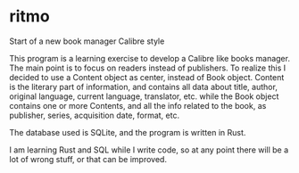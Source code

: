 # ritmo
 Start of a new book manager Calibre style

This program is a learning exercise to develop a Calibre like books manager.
The main point is to focus on readers instead of publishers.
To realize this I decided to use a Content object as center, instead of Book object.
Content is the literary part of information, and contains all data about title, author, original language, current language, translator, etc.
while the Book object contains one or more Contents, and all the info related to the book, as publisher, series, acquisition date, format, etc.

The database used is SQLite, and the program is written in Rust.

I am learning Rust and SQL while I write code, so at any point there will be a lot of wrong stuff, or that can be improved.
